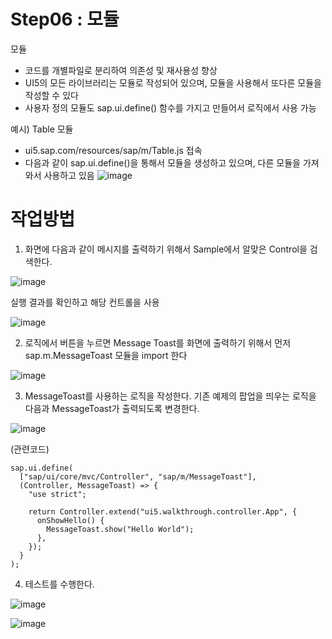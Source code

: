 # Step06 : 모듈

모듈
- 코드를 개별파일로 분리하여 의존성 및 재사용성 향상
- UI5의 모든 라이브러리는 모듈로 작성되어 있으며, 모듈을 사용해서 또다른 모듈을 작성할 수 있다
- 사용자 정의 모듈도 sap.ui.define() 함수를 가지고 만들어서 로직에서 사용 가능

예시) Table 모듈
- ui5.sap.com/resources/sap/m/Table.js 접속
- 다음과 같이 sap.ui.define()을 통해서 모듈을 생성하고 있으며, 다른 모듈을 가져와서 사용하고 있음
![image](https://github.com/hkhdoc/2024-kyu-fiori/assets/171245582/5fc8d1aa-f67e-4d91-afe1-9e1b4b3d0050)

# 작업방법

1) 화면에 다음과 같이 메시지를 출력하기 위해서 Sample에서 알맞은 Control을 검색한다.

![image](https://github.com/hkhdoc/2024-kyu-fiori/assets/171245582/aa745942-4dbd-4102-84bb-5e84386d4114)

실행 결과를 확인하고 해당 컨트롤을 사용

![image](https://github.com/hkhdoc/2024-kyu-fiori/assets/171245582/6f5f255f-d712-4434-a85e-2ec0b7663c10)

2) 로직에서 버튼을 누르면 Message Toast를 화면에 출력하기 위해서 먼저 sap.m.MessageToast 모듈을 import 한다

![image](https://github.com/hkhdoc/2024-kyu-fiori/assets/171245582/78c0da0e-8759-4025-b22c-45ea3f2233aa)

3) MessageToast를 사용하는 로직을 작성한다. 기존 예제의 팝업을 띄우는 로직을 다음과 MessageToast가 출력되도록 변경한다.

![image](https://github.com/hkhdoc/2024-kyu-fiori/assets/171245582/aa879d0b-2647-4d5f-a724-59f57a12e3fa)

(관련코드)
```
sap.ui.define(
  ["sap/ui/core/mvc/Controller", "sap/m/MessageToast"],
  (Controller, MessageToast) => {
    "use strict";

    return Controller.extend("ui5.walkthrough.controller.App", {
      onShowHello() {
        MessageToast.show("Hello World");
      },
    });
  }
);
```

4) 테스트를 수행한다.

![image](https://github.com/hkhdoc/2024-kyu-fiori/assets/171245582/a7a2f42c-344b-4909-87da-ca144d34e873)

![image](https://github.com/hkhdoc/2024-kyu-fiori/assets/171245582/48fb9350-ad49-49e2-9859-127fa2f3d607)
